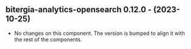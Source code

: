  ## bitergia-analytics-opensearch 0.12.0 - (2023-10-25)
  
  * No changes on this component. The version is bumped to align it
    with the rest of the components.
